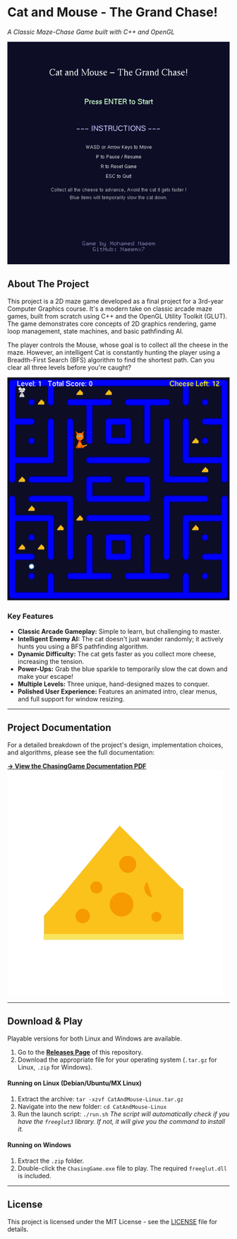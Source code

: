 # Cat and Mouse - The Grand Chase!

*A Classic Maze-Chase Game built with C++ and OpenGL*

![Start Menu](Images/StartMenu.png)

## About The Project

This project is a 2D maze game developed as a final project for a 3rd-year Computer Graphics course. It's a modern take on classic arcade maze games, built from scratch using C++ and the OpenGL Utility Toolkit (GLUT). The game demonstrates core concepts of 2D graphics rendering, game loop management, state machines, and basic pathfinding AI.

The player controls the Mouse, whose goal is to collect all the cheese in the maze. However, an intelligent Cat is constantly hunting the player using a Breadth-First Search (BFS) algorithm to find the shortest path. Can you clear all three levels before you're caught?

![Gameplay Screenshot](Images/gameplay.png)

### Key Features

*   **Classic Arcade Gameplay:** Simple to learn, but challenging to master.
*   **Intelligent Enemy AI:** The cat doesn't just wander randomly; it actively hunts you using a BFS pathfinding algorithm.
*   **Dynamic Difficulty:** The cat gets faster as you collect more cheese, increasing the tension.
*   **Power-Ups:** Grab the blue sparkle to temporarily slow the cat down and make your escape!
*   **Multiple Levels:** Three unique, hand-designed mazes to conquer.
*   **Polished User Experience:** Features an animated intro, clear menus, and full support for window resizing.

---

## Project Documentation

For a detailed breakdown of the project's design, implementation choices, and algorithms, please see the full documentation:

**[-> View the ChasingGame Documentation PDF](ChasingGame%20Documentation.pdf)**
![Game Icon](Images/Cheese.ico)

---

## Download & Play

Playable versions for both Linux and Windows are available.

1.  Go to the **[Releases Page](https://github.com/Naeemx7/ChasingGameCPP/releases)** of this repository.
2.  Download the appropriate file for your operating system (`.tar.gz` for Linux, `.zip` for Windows).

#### Running on Linux (Debian/Ubuntu/MX Linux)
1.  Extract the archive: `tar -xzvf CatAndMouse-Linux.tar.gz`
2.  Navigate into the new folder: `cd CatAndMouse-Linux`
3.  Run the launch script: `./run.sh`
    *The script will automatically check if you have the `freeglut3` library. If not, it will give you the command to install it.*

#### Running on Windows
1.  Extract the `.zip` folder.
2.  Double-click the `ChasingGame.exe` file to play. The required `freeglut.dll` is included.

---

## License
This project is licensed under the MIT License - see the [LICENSE](LICENSE) file for details.
